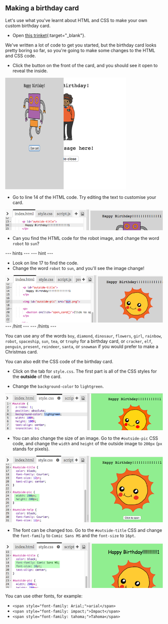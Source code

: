 ## Making a birthday card

Let's use what you've learnt about HTML and CSS to make your own custom birthday card.

+ Open [this trinket](https://trinket.io/html/b33e4f4ca8){:target="_blank"}.

We've written a lot of code to get you started, but the birthday card looks pretty boring so far, so you're going to make some changes to the HTML and CSS code.

+ Click the button on the front of the card, and you should see it open to reveal the inside.

![screenshot](images/birthday-click.png)

+ Go to line 14 of the HTML code. Try editing the text to customise your card.

![screenshot](images/birthday-card-html.png)

+ Can you find the HTML code for the robot image, and change the word `robot` to `sun`?

\--- hints \--- \--- hint \---

+ Look on line 17 to find the code.
+ Change the word `robot` to `sun`, and you'll see the image change!

![screenshot](images/birthday-card-sun.png) \--- /hint \--- \--- /hints \---

You can use any of the words `boy`, `diamond`, `dinosaur`, `flowers`, `girl`, `rainbow`, `robot`, `spaceship`, `sun`, `tea`, or `trophy` for a birthday card, or `cracker`, `elf`, `penguin`, `present`, `reindeer`, `santa`, or `snowman` if you would prefer to make a Christmas card.

You can also edit the CSS code of the birthday card.

+ Click on the tab for `style.css`. The first part is all of the CSS styles for the **outside** of the card.

+ Change the `background-color` to `lightgreen`.

![screenshot](images/birthday-card-outside.png)

+ You can also change the size of an image. Go to the `#outside-pic` CSS code, and change the `width` and `height` of the outside image to `200px` (`px` stands for pixels).

![screenshot](images/birthday-card-size.png)

+ The font can be changed too. Go to the `#outside-title` CSS and change the `font-family` to `Comic Sans MS` and the `font-size` to `16pt`.

![screenshot](images/birthday-card-font.png)

You can use other fonts, for example:

+ `<span style="font-family: Arial;">arial</span>`
+ `<span style="font-family: impact;">Impact</span>`
+ `<span style="font-family: tahoma;">Tahoma</span>`